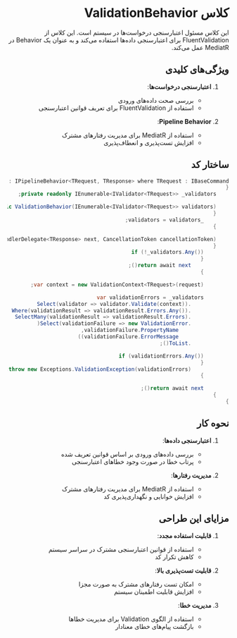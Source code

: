  <div dir="rtl">

# کلاس ValidationBehavior

این کلاس مسئول اعتبارسنجی درخواست‌ها در سیستم است. این کلاس از FluentValidation برای اعتبارسنجی داده‌ها استفاده می‌کند و به عنوان یک Behavior در MediatR عمل می‌کند.

## ویژگی‌های کلیدی

1. **اعتبارسنجی درخواست‌ها**:
   - بررسی صحت داده‌های ورودی
   - استفاده از FluentValidation برای تعریف قوانین اعتبارسنجی

2. **Pipeline Behavior**:
   - استفاده از MediatR برای مدیریت رفتارهای مشترک
   - افزایش تست‌پذیری و انعطاف‌پذیری

## ساختار کد

```csharp
public class ValidationBehavior<TRequest, TResponse> : IPipelineBehavior<TRequest, TResponse> where TRequest : IBaseCommand
{
    private readonly IEnumerable<IValidator<TRequest>> _validators;

    public ValidationBehavior(IEnumerable<IValidator<TRequest>> validators)
    {
        _validators = validators;
    }

    public async Task<TResponse> Handle(TRequest request, RequestHandlerDelegate<TResponse> next, CancellationToken cancellationToken)
    {
        if (!_validators.Any())
        {
            return await next();
        }

        var context = new ValidationContext<TRequest>(request);

        var validationErrors = _validators
            .Select(validator => validator.Validate(context))
            .Where(validationResult => validationResult.Errors.Any())
            .SelectMany(validationResult => validationResult.Errors)
            .Select(validationFailure => new ValidationError(
                validationFailure.PropertyName,
                validationFailure.ErrorMessage))
            .ToList();

        if (validationErrors.Any())
        {
            throw new Exceptions.ValidationException(validationErrors);
        }

        return await next();
    }
}
```

## نحوه کار

1. **اعتبارسنجی داده‌ها**:
   - بررسی داده‌های ورودی بر اساس قوانین تعریف شده
   - پرتاب خطا در صورت وجود خطاهای اعتبارسنجی

2. **مدیریت رفتارها**:
   - استفاده از MediatR برای مدیریت رفتارهای مشترک
   - افزایش خوانایی و نگهداری‌پذیری کد

## مزایای این طراحی

1. **قابلیت استفاده مجدد**:
   - استفاده از قوانین اعتبارسنجی مشترک در سراسر سیستم
   - کاهش تکرار کد

2. **قابلیت تست‌پذیری بالا**:
   - امکان تست رفتارهای مشترک به صورت مجزا
   - افزایش قابلیت اطمینان سیستم

3. **مدیریت خطا**:
   - استفاده از الگوی Validation برای مدیریت خطاها
   - بازگشت پیام‌های خطای معنادار

</div>